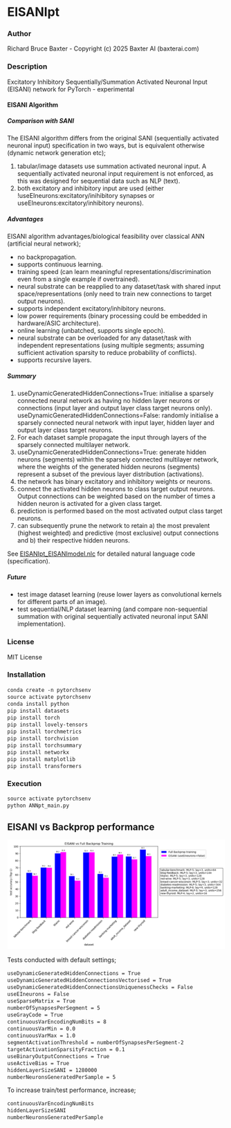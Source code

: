 # EISANIpt

### Author

Richard Bruce Baxter - Copyright (c) 2025 Baxter AI (baxterai.com)

### Description

Excitatory Inhibitory Sequentially/Summation Activated Neuronal Input (EISANI) network for PyTorch - experimental

#### EISANI Algorithm

##### Comparison with SANI

The EISANI algorithm differs from the original SANI (sequentially activated neuronal input) specification in two ways, but is equivalent otherwise (dynamic network generation etc);

1. tabular/image datasets use summation activated neuronal input. A sequentially activated neuronal input requirement is not enforced, as this was designed for sequential data such as NLP (text).
2. both excitatory and inhibitory input are used (either !useEIneurons:excitatory/inihibitory synapses or useEIneurons:excitatory/inhibitory neurons). 

##### Advantages

EISANI algorithm advantages/biological feasibility over classical ANN (artificial neural network);

- no backpropagation.
- supports continuous learning.
- training speed (can learn meaningful representations/discrimination even from a single example if overtrained).
- neural substrate can be reapplied to any dataset/task with shared input space/representations (only need to train new connections to target output neurons).
- supports independent excitatory/inhibitory neurons.
- low power requirements (binary processing could be embedded in hardware/ASIC architecture).
- online learning (unbatched, supports single epoch).
- neural substrate can be overloaded for any dataset/task with independent representations (using multiple segments; assuming sufficient activation sparsity to reduce probability of conflicts).
- supports recursive layers.

##### Summary

1. useDynamicGeneratedHiddenConnections=True: initialise a sparsely connected neural network as having no hidden layer neurons or connections (input layer and output layer class target neurons only). useDynamicGeneratedHiddenConnections=False: randomly initialise a sparsely connected neural network with input layer, hidden layer and output layer class target neurons.
2. For each dataset sample propagate the input through layers of the sparsely connected multilayer network. 
3. useDynamicGeneratedHiddenConnections=True: generate hidden neurons (segments) within the sparsely connected multilayer network, where the weights of the generated hidden neurons (segments) represent a subset of the previous layer distribution (activations).
4. the network has binary excitatory and inhibitory weights or neurons.
5. connect the activated hidden neurons to class target output neurons. Output connections can be weighted based on the number of times a hidden neuron is activated for a given class target.
6. prediction is performed based on the most activated output class target neurons. 
7. can subsequently prune the network to retain a) the most prevalent (highest weighted) and predictive (most exclusive) output connections and b) their respective hidden neurons.

See [EISANIpt_EISANImodel.nlc](https://github.com/bairesearch/EIANNpt/blob/master/EISANIpt/EISANIpt_EISANImodel.nlc?raw=true) for detailed natural language code (specification).

##### Future

- test image dataset learning (reuse lower layers as convolutional kernels for different parts of an image).
- test sequential/NLP dataset learning (and compare non-sequential summation with original sequentially activated neuronal input SANI implementation).

### License

MIT License

### Installation
```
conda create -n pytorchsenv
source activate pytorchsenv
conda install python
pip install datasets
pip install torch
pip install lovely-tensors
pip install torchmetrics
pip install torchvision
pip install torchsummary
pip install networkx
pip install matplotlib
pip install transformers
```

### Execution
```
source activate pytorchsenv
python ANNpt_main.py
```

## EISANI vs Backprop performance

![EISANIbackpropTestAccuracy-SMALL.png](https://github.com/bairesearch/EIANNpt/blob/master/graph/EISANIbackpropTestAccuracy-SMALL.png?raw=true)

Tests conducted with default settings;
```
useDynamicGeneratedHiddenConnections = True
useDynamicGeneratedHiddenConnectionsVectorised = True
useDynamicGeneratedHiddenConnectionsUniquenessChecks = False
useEIneurons = False
useSparseMatrix = True
numberOfSynapsesPerSegment = 5
useGrayCode = True
continuousVarEncodingNumBits = 8
continuousVarMin = 0.0
continuousVarMax = 1.0
segmentActivationThreshold = numberOfSynapsesPerSegment-2
targetActivationSparsityFraction = 0.1
useBinaryOutputConnections = True
useActiveBias = True
hiddenLayerSizeSANI = 1280000
numberNeuronsGeneratedPerSample = 5
```

To increase train/test performance, increase;
```
continuousVarEncodingNumBits
hiddenLayerSizeSANI
numberNeuronsGeneratedPerSample
```

